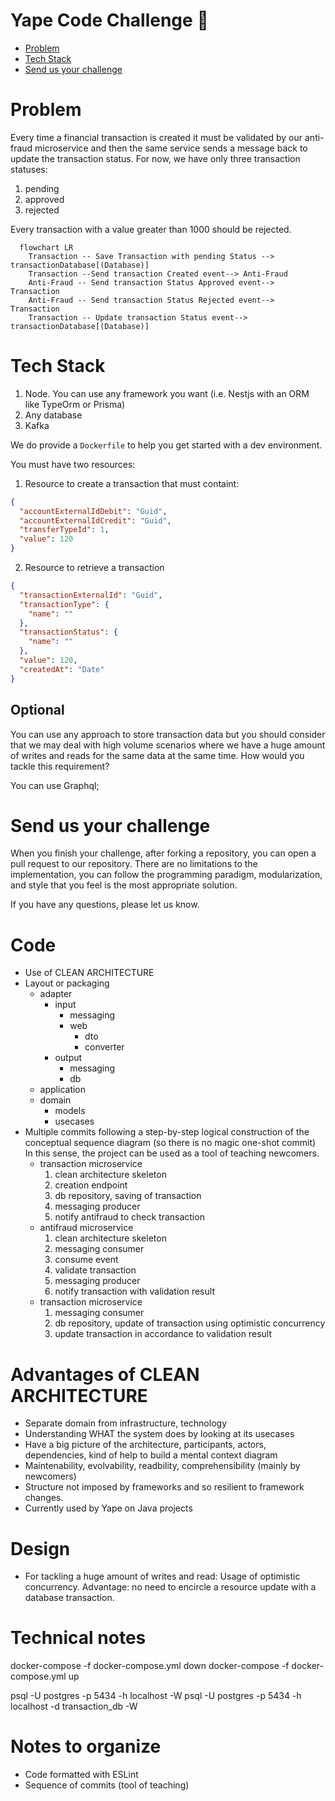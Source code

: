 # Yape Code Challenge :rocket:

- [Problem](#problem)
- [Tech Stack](#tech_stack)
- [Send us your challenge](#send_us_your_challenge)

# Problem

Every time a financial transaction is created it must be validated by our anti-fraud microservice and then the same service sends a message back to update the transaction status.
For now, we have only three transaction statuses:

<ol>
  <li>pending</li>
  <li>approved</li>
  <li>rejected</li>  
</ol>

Every transaction with a value greater than 1000 should be rejected.

```mermaid
  flowchart LR
    Transaction -- Save Transaction with pending Status --> transactionDatabase[(Database)]
    Transaction --Send transaction Created event--> Anti-Fraud
    Anti-Fraud -- Send transaction Status Approved event--> Transaction
    Anti-Fraud -- Send transaction Status Rejected event--> Transaction
    Transaction -- Update transaction Status event--> transactionDatabase[(Database)]
```

# Tech Stack

<ol>
  <li>Node. You can use any framework you want (i.e. Nestjs with an ORM like TypeOrm or Prisma) </li>
  <li>Any database</li>
  <li>Kafka</li>    
</ol>

We do provide a `Dockerfile` to help you get started with a dev environment.

You must have two resources:

1. Resource to create a transaction that must containt:

```json
{
  "accountExternalIdDebit": "Guid",
  "accountExternalIdCredit": "Guid",
  "transferTypeId": 1,
  "value": 120
}
```

2. Resource to retrieve a transaction

```json
{
  "transactionExternalId": "Guid",
  "transactionType": {
    "name": ""
  },
  "transactionStatus": {
    "name": ""
  },
  "value": 120,
  "createdAt": "Date"
}
```

## Optional

You can use any approach to store transaction data but you should consider that we may deal with high volume scenarios where we have a huge amount of writes and reads for the same data at the same time. How would you tackle this requirement?

You can use Graphql;

# Send us your challenge

When you finish your challenge, after forking a repository, you can open a pull request to our repository. There are no limitations to the implementation, you can follow the programming paradigm, modularization, and style that you feel is the most appropriate solution.

If you have any questions, please let us know.


# Code
* Use of CLEAN ARCHITECTURE
* Layout or packaging
  * adapter
    * input
      * messaging
      * web
        * dto
        * converter
    * output
      * messaging
      * db
  * application
  * domain  
    * models
    * usecases
* Multiple commits following a step-by-step logical construction of the conceptual sequence diagram
  (so there is no magic one-shot commit) In this sense, the project can be used as a tool of teaching newcomers.
  * transaction microservice
    1. clean architecture skeleton
    2. creation endpoint
    3. db repository, saving of transaction
    4. messaging producer
    5. notify antifraud to check transaction
  * antifraud microservice
    1. clean architecture skeleton
    2. messaging consumer
    3. consume event
    4. validate transaction
    5. messaging producer
    6. notify transaction with validation result
  * transaction microservice
    1. messaging consumer
    2. db repository, update of transaction using optimistic concurrency
    3. update transaction in accordance to validation result

# Advantages of CLEAN ARCHITECTURE
* Separate domain from infrastructure, technology
* Understanding WHAT the system does by looking at its usecases
* Have a big picture of the architecture,
  participants, actors, dependencies, kind of help to build a mental context diagram
* Maintenability, evolvability, readbility, comprehensibility (mainly by newcomers)
* Structure not imposed by frameworks and so resilient to framework changes.
* Currently used by Yape on Java projects

# Design
* For tackling a huge amount of writes and read:
  Usage of optimistic concurrency. Advantage: no need to encircle a resource update with a database transaction.
# Technical notes
docker-compose -f docker-compose.yml down
docker-compose -f docker-compose.yml up

psql -U postgres -p 5434 -h localhost -W
psql -U postgres -p 5434 -h localhost -d transaction_db  -W

# Notes to organize
* Code formatted with ESLint
* Sequence of commits (tool of teaching)